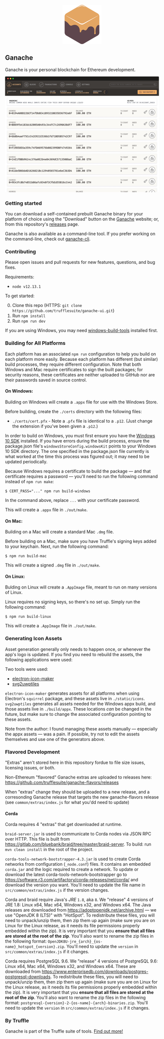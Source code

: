 <p align="center">
  <img src="https://github.com/trufflesuite/ganache-ui/blob/develop/static/icons/png/128x128.png?raw=true")
</p>

## Ganache

Ganache is your personal blockchain for Ethereum development. 

<p align="center">
  <img src="https://github.com/trufflesuite/ganache-ui/blob/develop/.github/images/ganache_screenshot.jpg?raw=true"/>
</p>

### Getting started

You can download a self-contained prebuilt Ganache binary for your platform of choice using the "Download" button on the [Ganache](https://trufflesuite.com/ganache/) website; or, from this repository's [releases](https://github.com/trufflesuite/ganache/releases) page.

Ganache is also available as a command-line tool. If you prefer working on the command-line, check out [ganache-cli](https://github.com/trufflesuite/ganache-cli).

### Contributing

Please open issues and pull requests for new features, questions, and bug fixes.

Requirements:

- `node v12.13.1`

To get started:

0. Clone this repo (HTTPS: `git clone https://github.com/trufflesuite/ganache-ui.git`)
0. Run `npm install`
0. Run `npm run dev`

If you are using Windows, you may need [windows-build-tools](https://www.npmjs.com/package/windows-build-tools) installed first.

### Building for All Platforms

Each platform has an associated `npm run` configuration to help you build on each platform more easily. Because each platform has different (but similar) build processes, they require different configuration. Note that both Windows and Mac require certificates to sign the built packages; for security reasons, these certificates are neither uploaded to GitHub nor are their passwords saved in source control. 

#### On Windows:

Building on Windows will create a `.appx` file for use with the Windows Store.

Before building, create the `./certs` directory with the following files:

* `./certs/cert.pfx` - Note a `.pfx` file is identical to a `.p12`. (Just change the extension if you've been given a `.p12`.)

In order to build on Windows, you must first ensure you have the [Windows 10 SDK](https://developer.microsoft.com/en-us/windows/downloads/windows-10-sdk) installed. If you have errors during the build process, ensure the package.json file's `windowsStoreConfig.windowsKit` points to your Windows 10 SDK directory. The one specified in the package.json file currently is what worked at the time this process was figured out; it may need to be updated periodically.

Because Windows requires a certificate to build the package — and that certificate requires a password — you'll need to run the following command instead of `npm run make`:

```
$ CERT_PASS="..." npm run build-windows
```

In the command above, replace `...`  with your certificate password.

This will create a `.appx` file in `./out/make`.

#### On Mac: 

Building on a Mac will create a standard Mac `.dmg` file.

Before building on a Mac, make sure you have Truffle's signing keys added to your keychain. Next, run the following command:

```
$ npm run build-mac
```

This will create a signed `.dmg` file in `./out/make`. 

#### On Linux: 

Bulding on Linux will create a `.AppImage` file, meant to run on many versions of Linux.

Linux requires no signing keys, so there's no set up. Simply run the following command:

```
$ npm run build-linux
```

This will create a `.AppImage` file in `./out/make`. 

### Generating Icon Assets

Asset generation generally only needs to happen once, or whenever the app's logo is updated. If you find you need to rebuild the assets, the following applications were used: 

Two tools were used:

* [electron-icon-maker](https://www.npmjs.com/package/electron-icon-maker)
* [svg2uwptiles](https://www.npmjs.com/package/svg2uwptiles)

`electron-icon-maker` generates assets for all platforms when using Electron's `squirrel` package, and these assets live in `./static/icons`. `svg2uwptiles` generates all assets needed for the Windows appx build, and those assets live in `./build/appx`. These locations *can* be changed in the future, but make sure to change the associated configuration pointing to these assets.

Note from the author: I found managing these assets manually — especially the appx assets — was a pain. If possible, try not to edit the assets themselves and use one of the generators above.

### Flavored Development

"Extras" aren't stored here in this repository fordue to file size issues, licensing issues, or both.

Non-Ethereum "flavored" Ganache extras are uploaded to releases here: https://github.com/trufflesuite/ganache-flavors/releases

When "extras" change they should be uploaded to a new release, and a corresonding Ganache release that targets the new ganache-flavors release (see `common/extras/index.js` for what you'dd need to update)

#### Corda

Corda requires 4 "extras" that get downloaded at runtime.

`braid-server.jar` is used to communicate to Corda nodes via JSON RPC over HTTP. This file is built from https://gitlab.com/bluebank/braid/tree/master/braid-server. To build: run `mvn clean install` in the root of the project.

`corda-tools-network-bootstrapper-4.3.jar` is used to create Corda networks from configuration (`_node.conf`) files. It contains an embedded `corda.jar` and the logic required to create a network. To update or download the latest corda-tools-network-bootstrapper go to https://software.r3.com/artifactory/corda-releases/net/corda/ and download the version you want. You'll need to update the file name in `src/common/extras/index.js` if the version changes.

Corda and braid require Java's *JRE* `1.8`, aka `8`. We "release" 4 versions of JRE 1.8: Linux x64, Mac x64, Windows x32, and Windows x64. The Java releases are downloaded from https://adoptopenjdk.net/archive.html — we use "OpenJDK 8 (LTS)" with "HotSpot". To redistribute these files, you will need to unpack/unzip them, then zip them up again (make sure you are on Linux for the Linux release, as it needs its file permissions properly embedded within the zip). It is very important that you **ensure that all files are stored at the root of the zip**. You'll also want to rename the zip files in the following format: `OpenJDK8U-jre_{arch}_{os-name}_hotspot_{version}.zip`. You'll need to update the `version` in `src/common/extras/index.js` if it changes.

Corda requires PostgreSQL 9.6. We "release" 4 versions of PostgreSQL 9.6: Linux x64, Mac x64, Windows x32, and Windows x64. These are downloaded from https://www.enterprisedb.com/downloads/postgres-postgresql-downloads. To redistribute these files, you will need to unpack/unzip them, then zip them up again (make sure you are on Linux for the Linux release, as it needs its file permissions properly embedded within the zip). It is very important that you **ensure that all files are stored at the root of the zip**. You'll also want to rename the zip files in the following format: `postgresql-{version}-2-{os-name}-{arch}-binaries.zip`. You'll need to update the `version` in `src/common/extras/index.js` if it changes.


### By Truffle

Ganache is part of the Truffle suite of tools. [Find out more!](https://trufflesuite.com)
